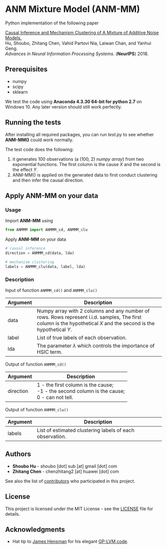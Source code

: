 # ANM Mixture Model (ANM-MM)

Python implementation of the following paper

[Causal Inference and Mechanism Clustering of A Mixture of Additive Noise Models.](http://papers.nips.cc/paper/7767-causal-inference-and-mechanism-clustering-of-a-mixture-of-additive-noise-models)  
Hu, Shoubo, Zhitang Chen, Vahid Partovi Nia, Laiwan Chan, and Yanhui Geng.  
*Advances in Neural Information Processing Systems.* (**NeurIPS**) 2018.

## Prerequisites
- numpy
- scipy
- sklearn

We test the code using **Anaconda 4.3.30 64-bit for python 2.7** on Windows 10. Any later version should still work perfectly.

## Running the tests

After installing all required packages, you can run *test.py* to see whether **ANM-MM()** could work normally.

The test code does the following:
1. it generates 100 observations (a (100, 2) *numpy array*) from two exponential functions. The first column is the cause $X$ and the second is the effect $Y$.
2. ANM-MM() is applied on the generated data to first conduct clustering and then infer the causal direction.

## Apply **ANM-MM** on your data

### Usage

Import **ANM-MM** using

```python
from ANMMM import ANMMM_cd, ANMMM_clu
```

Apply **ANM-MM** on your data

```python
# causal inference
direction = ANMMM_cd(data, lda)

# mechanism clustering
labels = ANMMM_clu(data, label, lda)
```

### Description

Input of function `ANMMM_cd()` and `ANMMM_clu()`

| Argument  | Description  |
|---|---|
|data | Numpy array with 2 columns and any number of rows. Rows represent i.i.d. samples, The first column is the hypothetical $X$ and the second is the hypothetical $Y$.|
|label | List of true labels of each observation. |
|lda |The parameter $\lambda$ which controls the importance of HSIC term. |

Output of function `ANMMM_cd()`

| Argument  | Description  |
|---|---|
|direction | 1  - the first column is the cause;<br/>-1 - the second column is the cause;<br/>0  - can not tell. |

Output of function `ANMMM_clu()`

| Argument  | Description  |
|---|---|
|labels | List of estimated clustering labels of each observation.|

## Authors

* **Shoubo Hu** - shoubo [dot] sub [at] gmail [dot] com
* **Zhitang Chen** - chenzhitang2 [at] huawei [dot] com

See also the list of [contributors](https://github.com/amber0309/GPPOM/graphs/contributors) who participated in this project.

## License

This project is licensed under the MIT License - see the [LICENSE](LICENSE) file for details.

## Acknowledgments

* Hat tip to [James Hensman](http://jameshensman.github.io/) for his elegant [GP-LVM code](https://github.com/jameshensman/pythonGPLVM).
